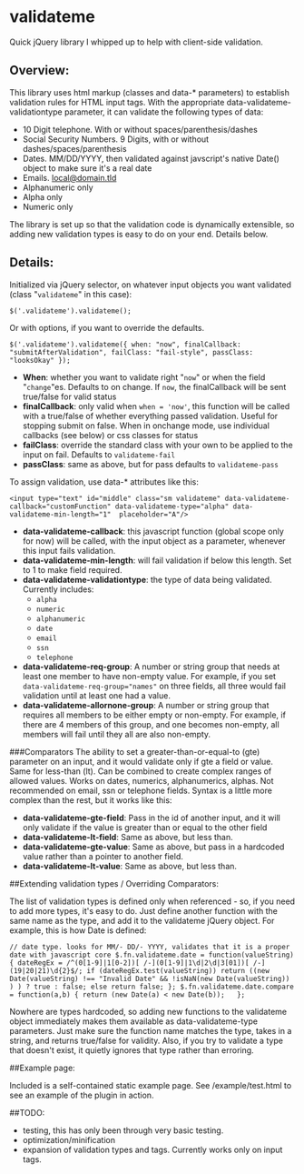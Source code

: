 # validateme

Quick jQuery library I whipped up to help with client-side validation.

## Overview:

This library uses html markup (classes and data-* parameters) to establish validation rules for HTML input tags. With the appropriate data-validateme-validationtype parameter, it can validate the following types of data:

- 10 Digit telephone. With or without spaces/parenthesis/dashes
- Social Security Numbers. 9 Digits, with or without dashes/spaces/parenthesis
- Dates. MM/DD/YYYY, then validated against javscript's native Date() object to make sure it's a real date
- Emails. local@domain.tld
- Alphanumeric only
- Alpha only
- Numeric only

The library is set up so that the validation code is dynamically extensible, so adding new validation types is easy to do on your end. Details below.

## Details:

Initialized via jQuery selector, on whatever input objects you want validated (class "`validateme`" in this case):

`$('.validateme').validateme();`

Or with options, if you want to override the defaults. 

`$('.validateme').validateme({
		when: "now",
		finalCallback: "submitAfterValidation",
		failClass: "fail-style",
		passClass: "looksOkay"
	});`
	
- **When**: whether you want to validate right "`now`" or when the field "`change`"es. Defaults to on change. If `now`, the finalCallback will be sent true/false for valid status 
- **finalCallback**: only valid when `when = 'now'`, this function will be called with a true/false of whether everything passed validation. Useful for stopping submit on false. When in onchange mode, use individual callbacks (see below) or css classes for status
- **failClass**: override the standard class with your own to be applied to the input on fail. Defaults to `validateme-fail`
- **passClass**: same as above, but for pass defaults to `validateme-pass`

To assign validation, use data-* attributes like this:

`<input type="text" id="middle" class="sm validateme" data-validateme-callback="customFunction" data-validateme-type="alpha" data-validateme-min-length="1"  placeholder="A"/>`

- **data-validateme-callback**: this javascript function (global scope only for now) will be called, with the input object as a parameter, whenever this input fails validation. 
- **data-validateme-min-length**: will fail validation if below this length. Set to 1 to make field required.
- **data-validateme-validationtype**: the type of data being validated. Currently includes:
  - `alpha`
  - `numeric`
  - `alphanumeric`
  - `date`
  - `email`
  - `ssn`
  - `telephone`
- **data-validateme-req-group**: A number or string group that needs at least one member to have non-empty value. For example, if you set `data-validateme-req-group="names"` on three fields, all three would fail validation until at least one had a value.
- **data-validateme-allornone-group**: A number or string group that requires all members to be either empty or non-empty. For example, if there are 4 members of this group, and one becomes non-empty, all members will fail until they all are also non-empty.


###Comparators
The ability to set a greater-than-or-equal-to (gte) parameter on an input, and it would validate only if gte a field or value. Same for less-than (lt). Can be combined to create complex ranges of allowed values. Works on dates, numerics, alphanumerics, alphas. Not recommended on email, ssn or telephone fields. Syntax is a little more complex than the rest, but it works like this:
- **data-validateme-gte-field**: Pass in the id of another input, and it will only validate if the value is greater than or equal to the other field
- **data-validateme-lt-field**: Same as above, but less than.
- **data-validateme-gte-value**: Same as above, but pass in a hardcoded value rather than a pointer to another field.
- **data-validateme-lt-value**: Same as above, but less than. 
  
  
##Extending validation types / Overriding Comparators:

The list of validation types is defined only when referenced - so, if you need to add more types, it's easy to do. Just define another function with the same name as the type, and add it to the validateme jQuery object. For example, this is how Date is defined: 

`// date type. looks for MM/- DD/- YYYY, validates that it is a proper date with javascript core
	$.fn.validateme.date = function(valueString) {
	dateRegEx = /^(0[1-9]|1[0-2])[ /-](0[1-9]|1\d|2\d|3[01])[ /-](19|20|21)\d{2}$/;
		if (dateRegEx.test(valueString))
			return ((new Date(valueString) !== "Invalid Date" && !isNaN(new Date(valueString)) ) ) ? true : false;
		else return false;
	};
	$.fn.validateme.date.compare = function(a,b) {
		return (new Date(a) < new Date(b));  
	};`
	
Nowhere are types hardcoded, so adding new functions to the validateme object immediately makes them available as data-validateme-type parameters. Just make sure the function name matches the type, takes in a string, and returns true/false for validity. Also, if you try to validate a type that doesn't exist, it quietly ignores that type rather than erroring.

##Example page:

Included is a self-contained static example page.
See /example/test.html to see an example of the plugin in action.
  
##TODO: 
- testing, this has only been through very basic testing.
- optimization/minification
- expansion of validation types and tags. Currently works only on input tags.
  
